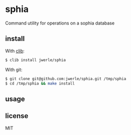 sphia
=====

Command utility for operations on a sophia database

## install

With [clib](https://github.com/clibs/clib):

```sh
$ clib install jwerle/sphia
```

With git:

```sh
$ git clone git@github.com:jwerle/sphia.git /tmp/sphia
$ cd /tmp/sphia && make install
```

## usage


## license

MIT
